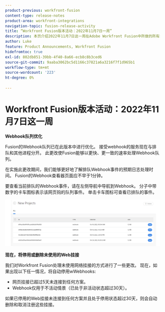```yaml
---
product-previous: workfront-fusion
content-type: release-notes
product-area: workfront-integrations
navigation-topic: fusion-release-activity
title: “Workfront Fusion版本活动：2022年11月7日一周”
description: 本页介绍2022年11月7日这一周在Adobe Workfront Fusion中所做的所有增强。
author: Luke
feature: Product Announcements, Workfront Fusion
hidefromtoc: true
exl-id: 802db851-39bb-4f40-8a66-ecb8c8b3ced6
source-git-commit: 9aaba3062bc5d1166c37821a6a3216f7f1d965b1
workflow-type: tm+mt
source-wordcount: '223'
ht-degree: 0%

---
```


# Workfront Fusion版本活动：2022年11月7日这一周

**Webhook队列优化**

Fusion的Webhook队列已在此版本中进行优化。 接受webhook的服务现在与排队和其他进程分开。 此更改使Fusion能够以更快、更一致的速率处理Webhook队列。

在实施此更改期间，我们能够更好地了解排队Webhook事件的预期日志处理时间。 Fusion的Webhook查看器页面应不早于1分钟。

要查看当前排队的Webhook事件，请在左侧导航中导航到Webhook。 分子中带数字的卡车图标表示该网页钩的队列事件。 单击卡车图标可查看已排队的事件。

![](assets/fusion-webhook-queue-1866x567.png)


**现在，将停用或删除未使用的Web挂接**

我们对Workfront Fusion处理未使用网络挂接的方式进行了一些更改。 现在，如果出现以下任一情况，将自动停用wWebhooks:

* 网页挂接已超过5天未连接到任何方案。
* Webhook仅用于不活动情景（已处于非活动状态超过30天）。

如果已停用的Web挂接未连接到任何方案并且处于停用状态超过30天，则会自动删除和取消注册这些挂接。
